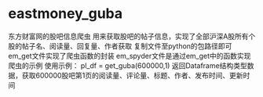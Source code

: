 # eastmoney_guba
东方财富网的股吧信息爬虫
用来获取股吧的帖子信息，实现了全部沪深A股所有个股的帖子名、阅读量、回复量、作者获取
复制文件至python的包路径即可
em_get文件实现了爬虫函数的封装
em_spyder文件是通过em_get中的函数实现爬虫的示例
使用示例：
pl_df = get_guba(600000,1)
返回Dataframe结构类型数据，获取600000股吧第1页的阅读量、评论量、标题、作者、发布时间、更新时间
